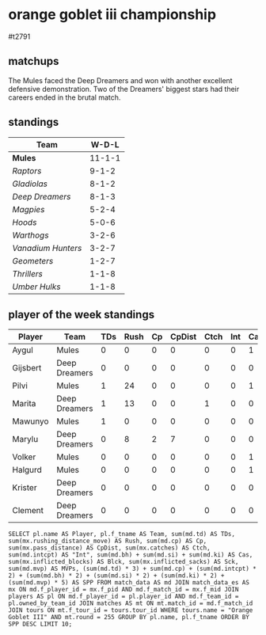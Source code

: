 # orange goblet iii championship

#t2791

## matchups

The Mules faced the Deep Dreamers and won with another excellent defensive demonstration. Two of the Dreamers' biggest stars had their careers ended in the brutal match.

## standings

| Team | W-D-L |
|-------|-----|
| **Mules** | 11-1-1 |
| *Raptors* | 9-1-2 |
| *Gladiolas* | 8-1-2 |
| *Deep Dreamers* | 8-1-3 |
| *Magpies* | 5-2-4 |
| *Hoods* | 5-0-6 |
| *Warthogs* | 3-2-6 |
| *Vanadium Hunters* | 3-2-7 |
| *Geometers* | 1-2-7 |
| *Thrillers* | 1-1-8 |
| *Umber Hulks* | 1-1-8 |


## player of the week standings

| Player   | Team          | TDs  | Rush | Cp   | CpDist | Ctch | Int | Cas  | Blck | Sck | MVP | SPP  |
|----------|---------------|------|------|------|--------|------|-----|---|--------|-------|------|------|
| Aygul    | Mules         |    0 |    0 |    0 |      0 |    0 |   0 |    1 |    5 |    0 |    1 |    7 |
| Gijsbert | Deep Dreamers |    0 |    0 |    0 |      0 |    0 |   0 |    0 |    1 |    0 |    1 |    5 |
| Pilvi    | Mules         |    1 |   24 |    0 |      0 |    0 |   0 |    1 |    0 |    0 |    0 |    5 |
| Marita   | Deep Dreamers |    1 |   13 |    0 |      0 |    1 |   0 |    0 |    0 |    0 |    0 |    3 |
| Mawunyo  | Mules         |    1 |    0 |    0 |      0 |    0 |   0 |    0 |    3 |    0 |    0 |    3 |
| Marylu   | Deep Dreamers |    0 |    8 |    2 |      7 |    0 |   0 |    0 |    0 |    0 |    0 |    2 |
| Volker   | Mules         |    0 |    0 |    0 |      0 |    0 |   0 |    1 |    3 |    0 |    0 |    2 |
| Halgurd  | Mules         |    0 |    0 |    0 |      0 |    0 |   0 |    1 |    3 |    0 |    0 |    2 |
| Krister  | Deep Dreamers |    0 |    0 |    0 |      0 |    0 |   0 |    0 |    1 |    0 |    0 |    0 |
| Clement  | Deep Dreamers |    0 |    0 |    0 |      0 |    0 |   0 |    0 |    3 |    0 |    0 |    0 |


```
SELECT pl.name AS Player, pl.f_tname AS Team, sum(md.td) AS TDs, sum(mx.rushing_distance_move) AS Rush, sum(md.cp) AS Cp,	sum(mx.pass_distance) AS CpDist, sum(mx.catches) AS Ctch, sum(md.intcpt) AS "Int", sum(md.bh) + sum(md.si) + sum(md.ki) AS Cas, sum(mx.inflicted_blocks) AS Blck, sum(mx.inflicted_sacks) AS Sck, sum(md.mvp) AS MVPs, (sum(md.td) * 3) + sum(md.cp) + (sum(md.intcpt) * 2) + (sum(md.bh) * 2) + (sum(md.si) * 2) + (sum(md.ki) * 2) + (sum(md.mvp) * 5) AS SPP FROM match_data AS md JOIN match_data_es AS mx ON md.f_player_id = mx.f_pid AND md.f_match_id = mx.f_mid JOIN players AS pl ON md.f_player_id = pl.player_id AND md.f_team_id = pl.owned_by_team_id JOIN matches AS mt ON mt.match_id = md.f_match_id JOIN tours ON mt.f_tour_id = tours.tour_id WHERE tours.name = "Orange Goblet III" AND mt.round = 255 GROUP BY pl.name, pl.f_tname ORDER BY SPP DESC LIMIT 10;
```
